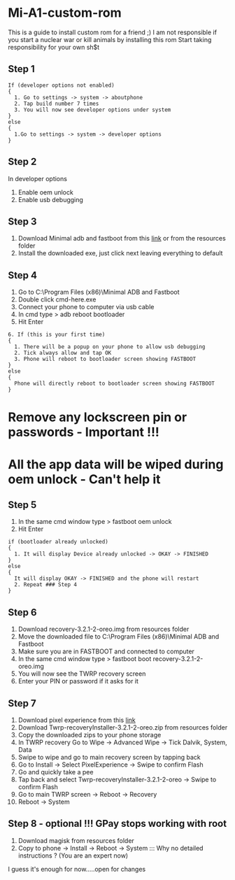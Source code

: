 # Mi-A1-custom-rom
This is a guide to install custom rom for a friend ;)
I am not responsible if you start a nuclear war or kill animals by installing this rom
Start taking responsibility for your own sh$t

## Step 1
```
If (developer options not enabled)
{
  1. Go to settings -> system -> aboutphone
  2. Tap build number 7 times
  3. You will now see developer options under system
}
else
{
  1.Go to settings -> system -> developer options
}
```
## Step 2
In developer options
  1. Enable oem unlock
  2. Enable usb debugging
  
## Step 3
1. Download Minimal adb and fastboot from this [link](https://androidfilehost.com/?fid=746010030569952951) or from the resources folder
2. Install the downloaded exe, just click next leaving everything to default

## Step 4
1. Go to C:\Program Files (x86)\Minimal ADB and Fastboot
2. Double click cmd-here.exe
3. Connect your phone to computer via usb cable
4. In cmd  type > adb reboot bootloader 
5. Hit Enter
```
6. If (this is your first time)
{
  1. There will be a popup on your phone to allow usb debugging
  2. Tick always allow and tap OK
  3. Phone will reboot to bootloader screen showing FASTBOOT
}
else
{
  Phone will directly reboot to bootloader screen showing FASTBOOT
}
```

# Remove any lockscreen pin or passwords - Important !!!
# All the app data will be wiped during oem unlock - Can't help it

## Step 5
1. In the same cmd window type > fastboot oem unlock 
2. Hit Enter
```
if (bootloader already unlocked)
{
  1. It will display Device already unlocked -> OKAY -> FINISHED
}
else
{
  It will display OKAY -> FINISHED and the phone will restart
  2. Repeat ### Step 4
}
```

## Step 6
1. Download recovery-3.2.1-2-oreo.img from resources folder
2. Move the downloaded file to C:\Program Files (x86)\Minimal ADB and Fastboot
3. Make sure you are in FASTBOOT and connected to computer
4. In the same cmd window type > fastboot boot recovery-3.2.1-2-oreo.img
5. You will now see the TWRP recovery screen
6. Enter your PIN or password if it asks for it

## Step 7 
1. Download pixel experience from this [link](https://download.pixelexperience.org/changelog/tissot/PixelExperience_tissot-9.0-20190317-0420-OFFICIAL.zip/)
3. Download Twrp-recoveryInstaller-3.2.1-2-oreo.zip from resources folder
2. Copy the downloaded zips to your phone storage
3. In TWRP recovery Go to Wipe -> Advanced Wipe -> Tick Dalvik, System, Data 
4. Swipe to wipe and go to main recovery screen by tapping back
5. Go to Install -> Select PixelExperience -> Swipe to confirm Flash
6. Go and quickly take a pee
7. Tap back and select Twrp-recoveryInstaller-3.2.1-2-oreo -> Swipe to confirm Flash
8. Go to main TWRP screen -> Reboot -> Recovery
9. Reboot -> System


## Step 8 - optional !!! GPay stops working with root
1. Download magisk from resources folder
2. Copy to phone -> Install -> Reboot -> System ::: Why no detailed instructions ? (You are an expert now)

I guess it's enough for now.....open for changes
